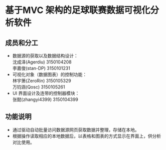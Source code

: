 # 基于MVC 架构的足球联赛数据可视化分析软件
## 成员和分工
* 数据源的获取以及数据结构设计：  
沈成泽(Agerdiu) 3150104208  
李嘉俊(stan-DP) 3150101231  
* 可视化对象（数据图表）的控制功能：  
林宇箫(ZeroRin) 3150105329  
万钧涵(Qosc) 3150105261
* UI 界面设计及连带的控制器模块：  
张懿(zhangyi4399)  3150104399  
## 功能说明
* 通过驱动自动批量访问数据源网页获取数据并整理，存储在本地。
* 根据操作读取相应的本地数据后，以表格和图表的方式显示在界面上，供分析对比使用。